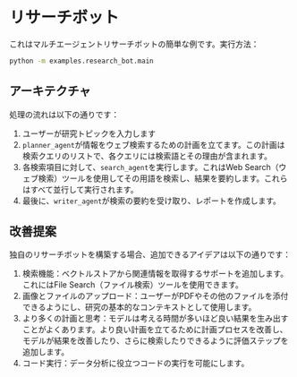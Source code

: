 # リサーチボット

これはマルチエージェントリサーチボットの簡単な例です。実行方法：

```bash
python -m examples.research_bot.main
```

## アーキテクチャ

処理の流れは以下の通りです：

1. ユーザーが研究トピックを入力します
2. `planner_agent`が情報をウェブ検索するための計画を立てます。この計画は検索クエリのリストで、各クエリには検索語とその理由が含まれます。
3. 各検索項目に対して、`search_agent`を実行します。これはWeb Search（ウェブ検索）ツールを使用してその用語を検索し、結果を要約します。これらはすべて並行して実行されます。
4. 最後に、`writer_agent`が検索の要約を受け取り、レポートを作成します。

## 改善提案

独自のリサーチボットを構築する場合、追加できるアイデアは以下の通りです：

1. 検索機能：ベクトルストアから関連情報を取得するサポートを追加します。これにはFile Search（ファイル検索）ツールを使用できます。
2. 画像とファイルのアップロード：ユーザーがPDFやその他のファイルを添付できるようにし、研究の基本的なコンテキストとして使用します。
3. より多くの計画と思考：モデルは考える時間が多いほど良い結果を生み出すことがよくあります。より良い計画を立てるために計画プロセスを改善し、モデルが結果を改善したり、さらに検索したりできるように評価ステップを追加します。
4. コード実行：データ分析に役立つコードの実行を可能にします。
